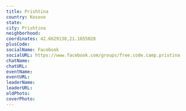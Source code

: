 ```yaml
---
title: Prishtina
country: Kosovo
state: 
city: Prishtina
neighborhood: 
coordinates: 42.6629138,21.1655028
plusCode:
socialName: Facebook
socialURL: https://www.facebook.com/groups/free.code.camp.pristina
chatName:
chatURL:
eventName:
eventURL:
leaderName:
leaderURL:
oldPhoto: 
coverPhoto:
---
```

